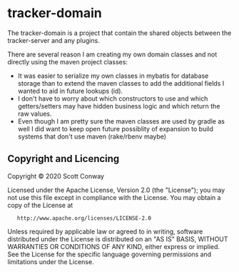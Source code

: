 # tracker-domain
The tracker-domain is a project that contain the shared objects between the 
tracker-server and any plugins.   

There are several reason I am creating my own domain classes and not directly using the maven 
project classes:

- It was easier to serialize my own classes in mybatis for database storage 
than to extend the maven classes to add the additional fields I wanted to aid 
in future lookups (id).
- I don't have to worry about which constructors to use and which getters/setters may 
have hidden business logic and which return the raw values. 
- Even though I am pretty sure the maven classes are used by gradle as well I did 
want to keep open future possiblity of expansion to build systems that don't use maven 
(rake/rbenv maybe)

## Copyright and Licencing

   Copyright &copy; 2020 Scott Conway

   Licensed under the Apache License, Version 2.0 (the "License");
   you may not use this file except in compliance with the License.
   You may obtain a copy of the License at

       http://www.apache.org/licenses/LICENSE-2.0

   Unless required by applicable law or agreed to in writing, software
   distributed under the License is distributed on an "AS IS" BASIS,
   WITHOUT WARRANTIES OR CONDITIONS OF ANY KIND, either express or implied.
   See the License for the specific language governing permissions and
   limitations under the License.